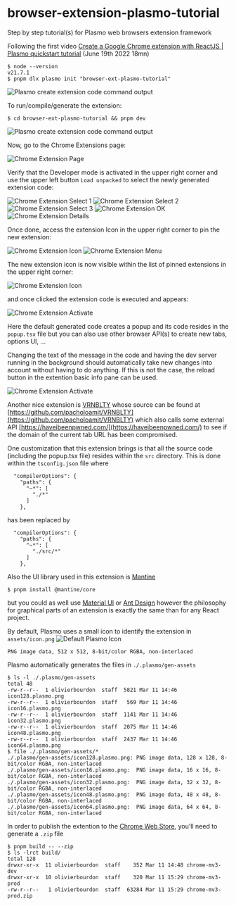 # browser-extension-plasmo-tutorial

Step by step tutorial(s) for Plasmo web browsers extension framework

Following the first video [Create a Google Chrome extension with ReactJS | Plasmo quickstart tutorial](https://www.youtube.com/watch?v=Fa2nFDw-dBw) (June 19th 2022 18mn)

```
$ node --version
v21.7.1
$ pnpm dlx plasmo init "browser-ext-plasmo-tutorial"
```

![Plasmo create extension code command output](./pictures/PlasmoTutorialLaunch.png)

To run/compile/generate the extension:

```
$ cd browser-ext-plasmo-tutorial && pnpm dev
```

![Plasmo create extension code command output](./pictures/PlasmoRunDevServer.png)

Now, go to the Chrome Extensions page:

![Chrome Extension Page](./pictures/ChromeExtentions.png)

Verify that the Developer mode is activated in the upper right corner and use the upper left button `Load unpacked` to select the newly generated extension code:

![Chrome Extension Select 1](./pictures/ChromeExtSelect1.png)
![Chrome Extension Select 2](./pictures/ChromeExtSelect2.png)
![Chrome Extension Select 3](./pictures/ChromeExtSelect3.png)
![Chrome Extension OK](./pictures/ChromeExtOK.png)
![Chrome Extension Details](./pictures/ChromeExtDetails.png)

Once done, access the extension Icon in the upper right corner to pin the new extension:

![Chrome Extension Icon](./pictures/ChromeExtIcon.png)
![Chrome Extension Menu](./pictures/ChromeExtMenu.png)

The new extension icon is now visible within the list of pinned extensions in the upper right corner:

![Chrome Extension Icon](./pictures/ChromeExtNewIcon.png)

and once clicked the extension code is executed and appears:

![Chrome Extension Activate](./pictures/ChromeExtActivate.png)

Here the default generated code creates a popup and its code resides in the `popup.tsx` file but you can also use other browser API(s) to create new tabs, options UI, ...

Changing the text of the message in the code and having the dev server running in the background should automatically take new changes into account without having to do anything. If this is not the case, the reload button in the extention basic info pane can be used.

![Chrome Extension Activate](./pictures/ChromeExtReload.png)

Another nice extension is [VRNBLTY](https://chromewebstore.google.com/detail/vrnblty/bmdonmceopndhkoaekmghcmfkipkehla?hl=fr) whose source can be found at [https://github.com/pacholoamit/VRNBLTY](https://github.com/pacholoamit/VRNBLTY)
which also calls some external API [https://haveibeenpwned.com/](https://haveibeenpwned.com/) to see if the domain of the current tab URL has been compromised.

One customization that this extension brings is that all the source code (including the popup.tsx file) resides within the `src` directory. This is done within the `tsconfig.json` file where

```
  "compilerOptions": {
    "paths": {
      "~*": [
        "./*"
      ]
    },
```

has been replaced by

```
  "compilerOptions": {
    "paths": {
      "~*": [
        "./src/*"
      ]
    },

```

Also the UI library used in this extension is [Mantine](https://ui.mantine.dev/)

```
$ pnpm install @mantine/core
```

but you could as well use [Material UI](https://mui.com/) or [Ant Design](https://ant.design/) however the philosophy for graphical parts of an extension is exactly the same than for any React project.

By default, Plasmo uses a small icon to identify the extension in `assets/icon.png` ![Default Plasmo Icon](./browser-ext-plasmo-tutorial/assets/icon.png)

```
PNG image data, 512 x 512, 8-bit/color RGBA, non-interlaced
```

Plasmo automatically generates the files in `./.plasmo/gen-assets`

```
$ ls -l ./.plasmo/gen-assets
total 48
-rw-r--r--  1 olivierbourdon  staff  5821 Mar 11 14:46 icon128.plasmo.png
-rw-r--r--  1 olivierbourdon  staff   569 Mar 11 14:46 icon16.plasmo.png
-rw-r--r--  1 olivierbourdon  staff  1141 Mar 11 14:46 icon32.plasmo.png
-rw-r--r--  1 olivierbourdon  staff  2075 Mar 11 14:46 icon48.plasmo.png
-rw-r--r--  1 olivierbourdon  staff  2437 Mar 11 14:46 icon64.plasmo.png
$ file ./.plasmo/gen-assets/*
./.plasmo/gen-assets/icon128.plasmo.png: PNG image data, 128 x 128, 8-bit/color RGBA, non-interlaced
./.plasmo/gen-assets/icon16.plasmo.png:  PNG image data, 16 x 16, 8-bit/color RGBA, non-interlaced
./.plasmo/gen-assets/icon32.plasmo.png:  PNG image data, 32 x 32, 8-bit/color RGBA, non-interlaced
./.plasmo/gen-assets/icon48.plasmo.png:  PNG image data, 48 x 48, 8-bit/color RGBA, non-interlaced
./.plasmo/gen-assets/icon64.plasmo.png:  PNG image data, 64 x 64, 8-bit/color RGBA, non-interlaced
```

In order to publish the extention to the [Chrome Web Store](https://chromewebstore.google.com/?hl=fr), you'll need to generate a `.zip` file

```
$ pnpm build -- --zip
$ ls -lrct build/
total 128
drwxr-xr-x  11 olivierbourdon  staff    352 Mar 11 14:48 chrome-mv3-dev
drwxr-xr-x  10 olivierbourdon  staff    320 Mar 11 15:29 chrome-mv3-prod
-rw-r--r--   1 olivierbourdon  staff  63284 Mar 11 15:29 chrome-mv3-prod.zip
```

